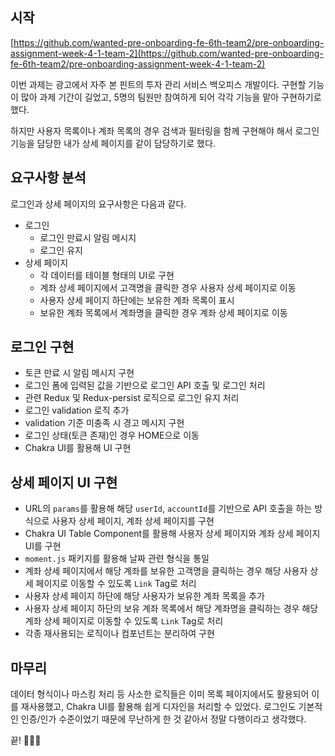 ## 시작

[https://github.com/wanted-pre-onboarding-fe-6th-team2/pre-onboarding-assignment-week-4-1-team-2](https://github.com/wanted-pre-onboarding-fe-6th-team2/pre-onboarding-assignment-week-4-1-team-2)

이번 과제는 광고에서 자주 본 핀트의 투자 관리 서비스 백오피스 개발이다. 구현할 기능이 많아 과제 기간이 길었고, 5명의 팀원만 참여하게 되어 각각 기능을 맡아 구현하기로 했다.

하지만 사용자 목록이나 계좌 목록의 경우 검색과 필터링을 함께 구현해야 해서 로그인 기능을 담당한 내가 상세 페이지를 같이 담당하기로 했다.

## 요구사항 분석

로그인과 상세 페이지의 요구사항은 다음과 같다.

- 로그인
  - 로그인 만료시 알림 메시지
  - 로그인 유지
- 상세 페이지
  - 각 데이터를 테이블 형태의 UI로 구현
  - 계좌 상세 페이지에서 고객명을 클릭한 경우 사용자 상세 페이지로 이동
  - 사용자 상세 페이지 하단에는 보유한 계좌 목록이 표시
  - 보유한 계좌 목록에서 계좌명을 클릭한 경우 계좌 상세 페이지로 이동

## 로그인 구현

- 토큰 만료 시 알림 메시지 구현
- 로그인 폼에 입력된 값을 기반으로 로그인 API 호출 및 로그인 처리
- 관련 Redux 및 Redux-persist 로직으로 로그인 유지 처리
- 로그인 validation 로직 추가
- validation 기준 미충족 시 경고 메시지 구현
- 로그인 상태(토큰 존재)인 경우 HOME으로 이동
- Chakra UI를 활용해 UI 구현

## 상세 페이지 UI 구현

- URL의 `params`를 활용해 해당 `userId`, `accountId`를 기반으로 API 호출을 하는 방식으로 사용자 상세 페이지, 계좌 상세 페이지를 구현
- Chakra UI Table Component를 활용해 사용자 상세 페이지와 계좌 상세 페이지 UI를 구현
- `moment.js` 패키지를 활용해 날짜 관련 형식을 통일
- 계좌 상세 페이지에서 해당 계좌를 보유한 고객명을 클릭하는 경우 해당 사용자 상세 페이지로 이동할 수 있도록 `Link` Tag로 처리
- 사용자 상세 페이지 하단에 해당 사용자가 보유한 계좌 목록을 추가
- 사용자 상세 페이지 하단의 보유 계좌 목록에서 해당 계좌명을 클릭하는 경우 해당 계좌 상세 페이지로 이동할 수 있도록 `Link` Tag로 처리
- 각종 재사용되는 로직이나 컴포넌트는 분리하여 구현

## 마무리

데이터 형식이나 마스킹 처리 등 사소한 로직들은 이미 목록 페이지에서도 활용되어 이를 재사용했고, Chakra UI를 활용해 쉽게 디자인을 처리할 수 있었다. 로그인도 기본적인 인증/인가 수준이었기 때문에 무난하게 한 것 같아서 정말 다행이라고 생각했다.

끝! 🙋🏻‍♂️
